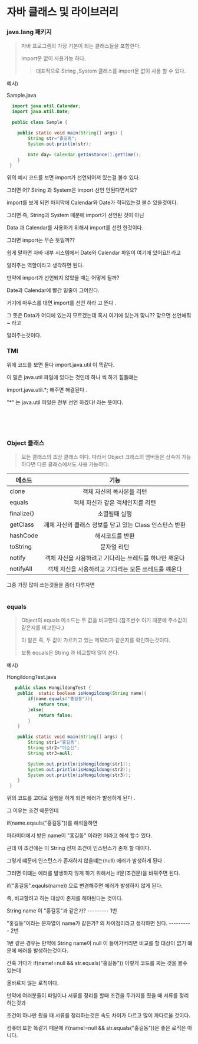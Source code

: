 # 자바 클래스 및 라이브러리 

### java.lang 패키지 

 > 자바 프로그램의 가장 기본이 되는 클래스들을 포함한다.
 > 
 > import문 없이 사용가능 하다.
 > 
 > > 대표적으로 String ,System 클래스를 import문 없이 사용 할 수 있다.

예시)

Sample.java

``` java
  import java.util.Calendar;
  import java.util.Date;

  public class Sample {

    public static void main(String[] args) {
        String str="홀길동";
        System.out.println(str);

        Date day= Calendar.getInstance().getTime();
    }
 }
```

위의 예시 코드를 보면 import가 선언되어져 있는걸 볼수 있다.

그러면 어? String 과 System은 import 선언 안된다면서요?

import를 보게 되면 마지막에 Calendar와 Date가 적혀있는걸 볼수 있을것이다.

그러면 즉, String과 System 때문에 import가 선언된 것이 아닌

Data 과 Calendar를 사용하기 위해서 import를 선언 한것이다.

그러면 import는 무슨 뜻일까??

쉽게 말하면 자바 내부 시스템에서 Date와 Calendar 파일이 여기에 있어요!! 라고 

알려주는 역할이라고 생각하면 된다.

만약에 import가 선언되지 않았을 때는 어떻게 될까?

Date과 Calendar에 빨간 밑줄이 그어진다.

거기에 마우스를 대면 import를 선언 하라 고 뜬다 .

그 뜻은 Data가 어디에 있는지 모르겠는데 혹시 여기에 있는거 맞니?? 맞으면 선언해줘~ 라고 

알려주는것이다.

### TMI

위에 코드를 보면 둘다 import.java.util 이 똑같다.

이 말은 java.util 파일에 있다는 것인데 하나 씩 하기 힘들떄는

import.java.util.*; 해주면 해결된다 .

"*" 는 java.util 파일은 전부 선언 하겠다! 라는 뜻이다.

<br>
<br>
<br>

### Object 클래스 

> 모든 클래스의 조상 클래스 이다. 따라서 Object 크래스의 멤버들은 상속이 가능하다면 다른 클래스에서도 사용 가능하다.

|메소드|기능|
|----|:----------------------:|
|clone| 객체 자신의 복사본을 리턴|
|equals| 객체 자신과 같은 객체인지를 리턴|
|finalize()|소멸될때 실행|
|getClass| 깨체 자신의 클래스 정보를 담고 있는 Class 인스턴스 반환|
|hashCode| 해시코드를 반환|
|toString|문자열 리턴|
|notify| 객체 자신을 사용하려고 기다리는 쓰레드를 하나만 깨운다|
|notifyAll| 객체 자신을 사용하려고 기다리는 모든 쓰레드를 꺠운다|


그중 가장 많이 쓰는것들을 좀더 다루자면 
<br>
<br>

### equals

> Object의 equals 메소드는 두 값을 비교한다.(참조변수 이기 때문에 주소값이 같은지를 비교한다.)
> 
> 이 말은 즉, 두 값이 가르키고 있는 메모리가 같은지를 확인하는것이다.
> 
> 보통 equals은 String 과 비교할때 많이 쓴다. 

예시)

HongildongTest.java

```java 
   public class HongildongTest {
    public  static boolean isHongildong(String name){
        if(name.equals("홍길동")){
            return true;
        }else{
            return false;
        }
    }

    public static void main(String[] args) {
        String str1="홍길동";
        String str2="이순신";
        String str3=null;

        System.out.println(isHongildong(str1));
        System.out.println(isHongildong(str2));
        System.out.println(isHongildong(str3));
    }
 }
```

위의 코드를 고대로 실행을 하게 되면 에러가 발생하게 된다 .

그 이유는 조건 때문인데 

if(name.eqauls("홍길동"))를 해석을하면 

파라미터에서 받은 name이 "홍길동" 이라면 이라고 해석 할수 있다.

근데 이 조건에는 이 String 전재 조건이 인스턴스가 존재 할 때이다.

그렇게 떄문에 인스턴스가 존재하지 않을떄는(null) 에러가 발생하게 된다 .

그러면 이떄는 에러를 발생하지 않게 하기 위해서는 if문(조건문)을 바꿔주면 된다.

if("홍길동".eqauls(name)) 으로 변경해주면 에러가 발생하지 않게 된다.

즉, 비교할려고 하는 대상이 존재를 해야된다는 것이다. 

String name 이 "홍길동"과 같은가?  --------- 1번

"홍길동"이라는 문자열이 name가 같은가? 의 차이점이라고 생각하면 된다. ---------- 2번 

1번 같은 경우는 만약에 String name이 null 이 들어가버리면 비교를 할 대상이 없기 떄문에 에러를 발생하는것이다.

간혹 가다가  if(name!=null && str.equals("홍길동")) 이렇게 코드를 짜는 것을 볼수 있는데 

올바르지 않는 로직이다. 

만약에 여러분들이 파일이나 서류를 정리를 할때 조건을 두가지를 줬을 때 서류를 정리하는것과 

조건이 하나만 줬을 때 서류를 정리하는것은 속도 차이가 다르고 많이 까다로울 것이다.

컴퓨터 또한 똑같기 때문에 if(name!=null && str.equals("홍길동"))은 좋은 로직은 아니다.

